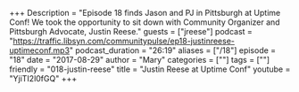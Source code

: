 +++
Description = "Episode 18 finds Jason and PJ in Pittsburgh at Uptime Conf! We took the opportunity to sit down with Community Organizer and Pittsburgh Advocate, Justin Reese."
guests = ["jreese"]
podcast = "https://traffic.libsyn.com/communitypulse/ep18-justinreese-uptimeconf.mp3"
podcast_duration = "26:19"
aliases = ["/18"]
episode = "18"
date = "2017-08-29"
author = "Mary"
categories = [""]
tags = [""]
friendly = "018-justin-reese"
title = "Justin Reese at Uptime Conf"
youtube = "YjiTI2l0fGQ"
+++
